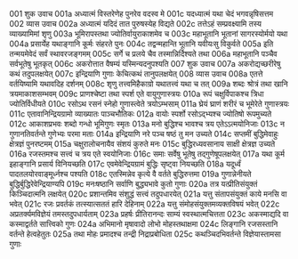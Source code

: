 001  	शुक उवाच
001a	अध्यात्मं विस्तरेणेह पुनरेव वदस्व मे
001c	यदध्यात्मं यथा चेदं भगवन्नृषिसत्तम
002  	व्यास उवाच
002a	अध्यात्मं यदिदं तात पुरुषस्येह विद्यते
002c	तत्तेऽहं सम्प्रवक्ष्यामि तस्य व्याख्यामिमां शृणु
003a	भूमिरापस्तथा ज्योतिर्वायुराकाशमेव च
003c	महाभूतानि भूतानां सागरस्योर्मयो यथा
004a	प्रसार्येह यथाङ्गानि कूर्मः संहरते पुनः
004c	तद्वन्महान्ति भूतानि यवीयःसु विकुर्वते
005a	इति तन्मयमेवेदं सर्वं स्थावरजङ्गमम्
005c	सर्गे च प्रलये चैव तस्मान्निर्दिश्यते तथा
006a	महाभूतानि पञ्चैव सर्वभूतेषु भूतकृत्
006c	अकरोत्तात वैषम्यं यस्मिन्यदनुपश्यति
007  	शुक उवाच
007a	अकरोद्यच्छरीरेषु कथं तदुपलक्षयेत्
007c	इन्द्रियाणि गुणाः केचित्कथं तानुपलक्षयेत्
008  	व्यास उवाच
008a	एतत्ते वर्तयिष्यामि यथावदिह दर्शनम्
008c	शृणु तत्त्वमिहैकाग्रो यथातत्त्वं यथा च तत्
009a	शब्दः श्रोत्रं तथा खानि त्रयमाकाशसम्भवम्
009c	प्राणश्चेष्टा तथा स्पर्श एते वायुगुणास्त्रयः
010a	रूपं चक्षुर्विपाकश्च त्रिधा ज्योतिर्विधीयते
010c	रसोऽथ रसनं स्नेहो गुणास्त्वेते त्रयोऽम्भसाम्
011a	घ्रेयं घ्राणं शरीरं च भूमेरेते गुणास्त्रयः
011c	एतावानिन्द्रियग्रामो व्याख्यातः पाञ्चभौतिकः
012a	वायोः स्पर्शो रसोऽद्भ्यश्च ज्योतिषो रूपमुच्यते
012c	आकाशप्रभवः शब्दो गन्धो भूमिगुणः स्मृतः
013a	मनो बुद्धिश्च भावश्च त्रय एतेऽऽत्मयोनिजाः
013c	न गुणानतिवर्तन्ते गुणेभ्यः परमा मताः
014a	इन्द्रियाणि नरे पञ्च षष्ठं तु मन उच्यते
014c	सप्तमीं बुद्धिमेवाहुः क्षेत्रज्ञं पुनरष्टमम्
015a	चक्षुरालोचनायैव संशयं कुरुते मनः
015c	बुद्धिरध्यवसानाय साक्षी क्षेत्रज्ञ उच्यते
016a	रजस्तमश्च सत्त्वं च त्रय एते स्वयोनिजाः
016c	समाः सर्वेषु भूतेषु तद्गुणेषूपलक्षयेत्
017a	यथा कूर्म इहाङ्गानि प्रसार्य विनियच्छति
017c	एवमेवेन्द्रियग्रामं बुद्धिः सृष्ट्वा नियच्छति
018a	यदूर्ध्वं पादतलयोरवाङ्मूर्ध्नश्च पश्यति
018c	एतस्मिन्नेव कृत्ये वै वर्तते बुद्धिरुत्तमा
019a	गुणान्नेनीयते बुद्धिर्बुद्धिरेवेन्द्रियाण्यपि
019c	मनःषष्ठानि सर्वाणि बुद्ध्यभावे कुतो गुणाः
020a	तत्र यत्प्रीतिसंयुक्तं किञ्चिदात्मनि लक्षयेत्
020c	प्रशान्तमिव संशुद्धं सत्त्वं तदुपधारयेत्
021a	यत्तु संतापसंयुक्तं काये मनसि वा भवेत्
021c	रजः प्रवर्तकं तत्स्यात्सततं हारि देहिनाम्
022a	यत्तु संमोहसंयुक्तमव्यक्तविषयं भवेत्
022c	अप्रतर्क्यमविज्ञेयं तमस्तदुपधार्यताम्
023a	प्रहर्षः प्रीतिरानन्दः साम्यं स्वस्थात्मचित्तता
023c	अकस्माद्यदि वा कस्माद्वर्तते सात्त्विको गुणः
024a	अभिमानो मृषावादो लोभो मोहस्तथाक्षमा
024c	लिङ्गानि रजसस्तानि वर्तन्ते हेत्वहेतुतः
025a	तथा मोहः प्रमादश्च तन्द्री निद्राप्रबोधिता
025c	कथञ्चिदभिवर्तन्ते विज्ञेयास्तामसा गुणाः

